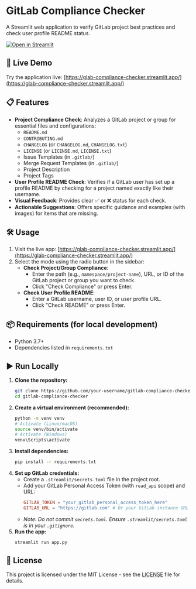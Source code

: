 # GitLab Compliance Checker

A Streamlit web application to verify GitLab project best practices and check user profile README status.

[![Open in Streamlit](https://static.streamlit.io/badges/streamlit_badge_black_white.svg)](https://glab-compliance-checker.streamlit.app/)

## 🚀 Live Demo

Try the application live: [https://glab-compliance-checker.streamlit.app/](https://glab-compliance-checker.streamlit.app/)

## 📋 Features

*   **Project Compliance Check**: Analyzes a GitLab project or group for essential files and configurations:
    *   `README.md`
    *   `CONTRIBUTING.md`
    *   `CHANGELOG` (or `CHANGELOG.md`, `CHANGELOG.txt`)
    *   `LICENSE` (or `LICENSE.md`, `LICENSE.txt`)
    *   Issue Templates (in `.gitlab/`)
    *   Merge Request Templates (in `.gitlab/`)
    *   Project Description
    *   Project Tags
*   **User Profile README Check**: Verifies if a GitLab user has set up a profile README by checking for a project named exactly like their username.
*   **Visual Feedback**: Provides clear ✅ or ❌ status for each check.
*   **Actionable Suggestions**: Offers specific guidance and examples (with images) for items that are missing.

## 🛠️ Usage

1.  Visit the live app: [https://glab-compliance-checker.streamlit.app/](https://glab-compliance-checker.streamlit.app/)
2.  Select the mode using the radio button in the sidebar:
    *   **Check Project/Group Compliance**:
        *   Enter the path (e.g., `namespace/project-name`), URL, or ID of the GitLab project or group you want to check.
        *   Click "Check Compliance" or press Enter.
    *   **Check User Profile README**:
        *   Enter a GitLab username, user ID, or user profile URL.
        *   Click "Check README" or press Enter.

## 📦 Requirements (for local development)

*   Python 3.7+
*   Dependencies listed in `requirements.txt`

## ▶️ Run Locally

1.  **Clone the repository:**
    ```bash
    git clone https://github.com/your-username/gitlab-compliance-checker.git
    cd gitlab-compliance-checker
    ```
2.  **Create a virtual environment (recommended):**
    ```bash
    python -m venv venv
    # Activate (Linux/macOS)
    source venv/bin/activate
    # Activate (Windows)
    venv\Scripts\activate
    ```
3.  **Install dependencies:**
    ```bash
    pip install -r requirements.txt
    ```
4.  **Set up GitLab credentials:**
    *   Create a `.streamlit/secrets.toml` file in the project root.
    *   Add your GitLab Personal Access Token (with `read_api` scope) and URL:
        ```toml
        GITLAB_TOKEN = "your_gitlab_personal_access_token_here"
        GITLAB_URL = "https://gitlab.com" # Or your GitLab instance URL
        ```
    *   *Note: Do not commit `secrets.toml`. Ensure `.streamlit/secrets.toml` is in your `.gitignore`.*
5.  **Run the app:**
    ```bash
    streamlit run app.py
    ```

## 📄 License

This project is licensed under the MIT License - see the [LICENSE](LICENSE) file for details.

